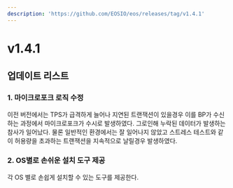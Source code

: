 ```yaml
---
description: 'https://github.com/EOSIO/eos/releases/tag/v1.4.1'
---
```


# v1.4.1

## 업데이트 리스트

### 1. 마이크로포크 로직 수정

이전 버전에서는 TPS가 급격하게 늘어나 지연된 트랜잭션이 있을경우 이를 BP가 수신하는 과정에서 마이크로포크가 수시로 발생하였다. 그로인해 누락된 데이터가 발생하는 참사가 일어났다. 물론 일반적인 환경에서는 잘 일어나지 않았고 스트레스 테스트와 같이 허용량을 초과하는 트랜잭션을 지속적으로 날릴경우 발생하였다. 

### 2. OS별로 손쉬운 설치 도구 제공

각 OS 별로 손쉽게 설치할 수 있는 도구를 제공한다.

